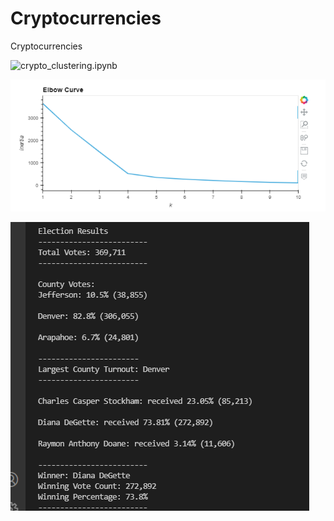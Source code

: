 # Cryptocurrencies
Cryptocurrencies

![crypto_clustering.ipynb](https://github.com/dhaval-28/Cryptocurrencies/blob/main/crypto_clustering.ipynb)

![Elbow Curve](https://github.com/dhaval-28/Cryptocurrencies/blob/main/Images/Elbow%20Curve.png)

![Scatter3D](https://github.com/dhaval-28/Election_Analysis/blob/main/Analysis/Election_Results_Terminal.png)
